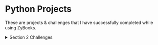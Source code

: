 # Python Projects
These are projects & challenges that I have successfully completed while using ZyBooks. 

<details><summary>Section 2 Challenges</summary>
<p>
  
- **Section 2-2**: Named Tuples & List Basics
  - The code uploaded shows basic usage of **namedtuple() =**

- **Section 2-3**: Dictionary Basics
  - The code uploaded shows basic usage of dictionaries. This includes adding and modifying entries.
  
</p>
</details>
